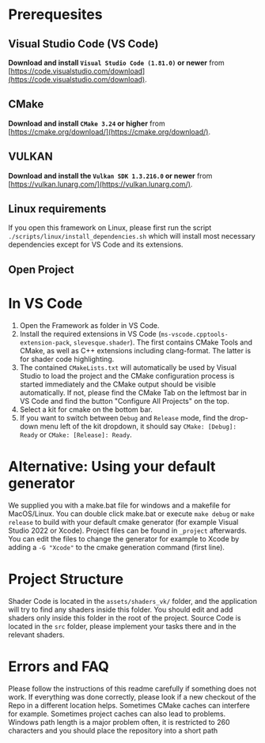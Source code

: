 # Prerequesites

## Visual Studio Code (VS Code)

**Download and install `Visual Studio Code (1.81.0)` or newer** from [https://code.visualstudio.com/download](https://code.visualstudio.com/download).

## CMake

**Download and install `CMake 3.24` or higher** from [https://cmake.org/download/](https://cmake.org/download/).

## VULKAN

**Download and install the `Vulkan SDK 1.3.216.0` or newer** from [https://vulkan.lunarg.com/](https://vulkan.lunarg.com/).

## Linux requirements

If you open this framework on Linux, please first run the script `./scripts/linux/install_dependencies.sh` which will install most necessary dependencies except for VS Code and its extensions.


## Open Project

# In VS Code

1. Open the Framework as folder in VS Code.
2. Install the required extensions in VS Code (`ms-vscode.cpptools-extension-pack`, `slevesque.shader`). The first contains CMake Tools and CMake, as well as C++ extensions including clang-format. The latter is for shader code highlighting.
3. The contained `CMakeLists.txt` will automatically be used by Visual Studio to load the project and the CMake configuration process is started immediately and the CMake output should be visible automatically. If not, please find the CMake Tab on the leftmost bar in VS Code and find the button "Configure All Projects" on the top.
4. Select a kit for cmake on the bottom bar.
5. If you want to switch between `Debug` and `Release` mode, find the drop-down menu left of the kit dropdown, it should say `CMake: [Debug]: Ready` or `CMake: [Release]: Ready`.

# Alternative: Using your default generator

We supplied you with a make.bat file for windows and a makefile for MacOS/Linux. You can double click make.bat or execute `make debug` or `make release` to build with your default cmake generator (for example Visual Studio 2022 or Xcode). Project files can be found in `_project` afterwards. You can edit the files to change the generator for example to Xcode by adding a `-G "Xcode"` to the cmake generation command (first line).

# Project Structure

Shader Code is located in the `assets/shaders_vk/` folder, and the application will try to find any shaders inside this folder. You should edit and add shaders only inside this folder in the root of the project.
Source Code is located in the `src` folder, please implement your tasks there and in the relevant shaders.

# Errors and FAQ

Please follow the instructions of this readme carefully if something does not work.
If everything was done correctly, please look if a new checkout of the Repo in a different location helps.
Sometimes CMake caches can interfere for example. Sometimes project caches can also lead to problems.
Windows path length is a major problem often, it is restricted to 260 characters and you should place the repository into a short path